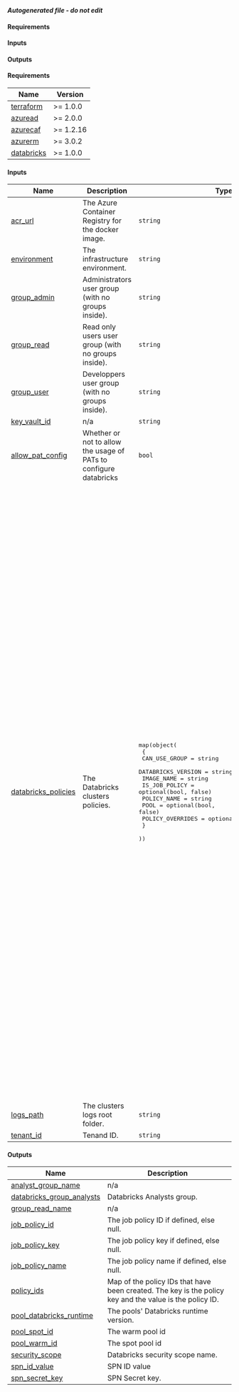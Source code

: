 ***Autogenerated file - do not edit***

#### Requirements

#### Inputs

#### Outputs

<!-- BEGIN_TF_DOCS -->
#### Requirements

| Name | Version |
|------|---------|
| <a name="requirement_terraform"></a> [terraform](#requirement\_terraform) | >= 1.0.0 |
| <a name="requirement_azuread"></a> [azuread](#requirement\_azuread) | >= 2.0.0 |
| <a name="requirement_azurecaf"></a> [azurecaf](#requirement\_azurecaf) | >= 1.2.16 |
| <a name="requirement_azurerm"></a> [azurerm](#requirement\_azurerm) | >= 3.0.2 |
| <a name="requirement_databricks"></a> [databricks](#requirement\_databricks) | >= 1.0.0 |

#### Inputs

| Name | Description | Type | Default | Required |
|------|-------------|------|---------|:--------:|
| <a name="input_acr_url"></a> [acr\_url](#input\_acr\_url) | The Azure Container Registry for the docker image. | `string` | n/a | yes |
| <a name="input_environment"></a> [environment](#input\_environment) | The infrastructure environment. | `string` | n/a | yes |
| <a name="input_group_admin"></a> [group\_admin](#input\_group\_admin) | Administrators user group (with no groups inside). | `string` | n/a | yes |
| <a name="input_group_read"></a> [group\_read](#input\_group\_read) | Read only users user group (with no groups inside). | `string` | n/a | yes |
| <a name="input_group_user"></a> [group\_user](#input\_group\_user) | Developpers user group (with no groups inside). | `string` | n/a | yes |
| <a name="input_key_vault_id"></a> [key\_vault\_id](#input\_key\_vault\_id) | n/a | `string` | n/a | yes |
| <a name="input_allow_pat_config"></a> [allow\_pat\_config](#input\_allow\_pat\_config) | Whether or not to allow the usage of PATs to configure databricks | `bool` | `false` | no |
| <a name="input_databricks_policies"></a> [databricks\_policies](#input\_databricks\_policies) | The Databricks clusters policies. | <pre>map(object(<br>    {<br>      CAN_USE_GROUP      = string<br>      DATABRICKS_VERSION = string<br>      IMAGE_NAME         = string<br>      IS_JOB_POLICY      = optional(bool, false)<br>      POLICY_NAME        = string<br>      POOL               = optional(bool, false)<br>      POLICY_OVERRIDES   = optional(map(map(any)), null)<br>    }<br>  ))</pre> | <pre>{<br>  "databricks_12_2": {<br>    "CAN_USE_GROUP": "analysts",<br>    "DATABRICKS_VERSION": "12.2.x-scala2.12",<br>    "IMAGE_NAME": "databricks12",<br>    "POLICY_NAME": "Analysts cluster policy - 12.2-LTS",<br>    "POLICY_OVERRIDES": {<br>      "autotermination_minutes": {<br>        "hidden": false,<br>        "type": "fixed",<br>        "value": 45<br>      }<br>    },<br>    "POOL": false<br>  },<br>  "databricks_13_3": {<br>    "CAN_USE_GROUP": "analysts",<br>    "DATABRICKS_VERSION": "13.3.x-scala2.12",<br>    "IMAGE_NAME": "databricks13",<br>    "POLICY_NAME": "Analysts cluster policy - 13.3-LTS",<br>    "POLICY_OVERRIDES": {<br>      "autotermination_minutes": {<br>        "hidden": false,<br>        "type": "fixed",<br>        "value": 45<br>      }<br>    },<br>    "POOL": false<br>  },<br>  "databricks_14_3": {<br>    "CAN_USE_GROUP": "analysts",<br>    "DATABRICKS_VERSION": "14.3.x-scala2.12",<br>    "IMAGE_NAME": "databricks14",<br>    "POLICY_NAME": "Analysts cluster policy - 14.3-LTS",<br>    "POLICY_OVERRIDES": {<br>      "autotermination_minutes": {<br>        "hidden": false,<br>        "type": "fixed",<br>        "value": 45<br>      }<br>    },<br>    "POOL": false<br>  },<br>  "databricks_current": {<br>    "CAN_USE_GROUP": "analysts",<br>    "DATABRICKS_VERSION": "12.2.x-scala2.12",<br>    "IMAGE_NAME": "databricks-current",<br>    "POLICY_NAME": "Analysts cluster policy - Current",<br>    "POLICY_OVERRIDES": {<br>      "autotermination_minutes": {<br>        "hidden": false,<br>        "type": "fixed",<br>        "value": 45<br>      }<br>    },<br>    "POOL": true<br>  },<br>  "databricks_job_current": {<br>    "CAN_USE_GROUP": "analysts",<br>    "DATABRICKS_VERSION": "12.2.x-scala2.12",<br>    "IMAGE_NAME": "databricks-current",<br>    "POLICY_NAME": "Job cluster policy - Current",<br>    "POOL": false<br>  }<br>}</pre> | no |
| <a name="input_logs_path"></a> [logs\_path](#input\_logs\_path) | The clusters logs root folder. | `string` | `""` | no |
| <a name="input_tenant_id"></a> [tenant\_id](#input\_tenant\_id) | Tenand ID. | `string` | `"8ca5b849-53e1-48cf-89fb-0103886af200"` | no |

#### Outputs

| Name | Description |
|------|-------------|
| <a name="output_analyst_group_name"></a> [analyst\_group\_name](#output\_analyst\_group\_name) | n/a |
| <a name="output_databricks_group_analysts"></a> [databricks\_group\_analysts](#output\_databricks\_group\_analysts) | Databricks Analysts group. |
| <a name="output_group_read_name"></a> [group\_read\_name](#output\_group\_read\_name) | n/a |
| <a name="output_job_policy_id"></a> [job\_policy\_id](#output\_job\_policy\_id) | The job policy ID if defined, else null. |
| <a name="output_job_policy_key"></a> [job\_policy\_key](#output\_job\_policy\_key) | The job policy key if defined, else null. |
| <a name="output_job_policy_name"></a> [job\_policy\_name](#output\_job\_policy\_name) | The job policy name if defined, else null. |
| <a name="output_policy_ids"></a> [policy\_ids](#output\_policy\_ids) | Map of the policy IDs that have been created. The key is the policy key and the value is the policy ID. |
| <a name="output_pool_databricks_runtime"></a> [pool\_databricks\_runtime](#output\_pool\_databricks\_runtime) | The pools' Databricks runtime version. |
| <a name="output_pool_spot_id"></a> [pool\_spot\_id](#output\_pool\_spot\_id) | The warm pool id |
| <a name="output_pool_warm_id"></a> [pool\_warm\_id](#output\_pool\_warm\_id) | The spot pool id |
| <a name="output_security_scope"></a> [security\_scope](#output\_security\_scope) | Databricks security scope name. |
| <a name="output_spn_id_value"></a> [spn\_id\_value](#output\_spn\_id\_value) | SPN ID value |
| <a name="output_spn_secret_key"></a> [spn\_secret\_key](#output\_spn\_secret\_key) | SPN Secret key. |
<!-- END_TF_DOCS -->
